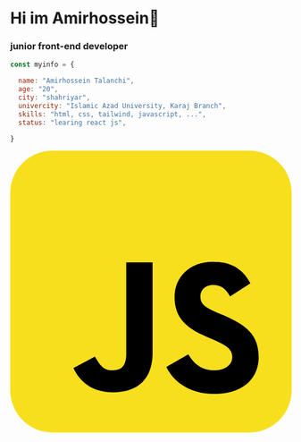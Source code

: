 # Hi im Amirhossein👋
### junior front-end developer 

``` javascript
const myinfo = {

  name: "Amirhossein Talanchi",
  age: "20",
  city: "shahriyar",
  univercity: "Islamic Azad University, Karaj Branch",
  skills: "html, css, tailwind, javascript, ...",
  status: "learing react js",

}
```
<?xml version="1.0" encoding="utf-8"?><!-- Uploaded to: SVG Repo, www.svgrepo.com, Generator: SVG Repo Mixer Tools -->
<svg xmlns="http://www.w3.org/2000/svg"
aria-label="JavaScript" role="img"
viewBox="0 0 512 512"><rect
width="512" height="512"
rx="15%"
fill="#f7df1e"/><path d="M324 370c10 17 24 29 47 29c20 0 33-10 33 -24c0-16 -13 -22 -35 -32l-12-5c-35-15 -58 -33 -58 -72c0-36 27 -64 70 -64c31 0 53 11 68 39l-37 24c-8-15 -17 -21 -31 -21c-14 0-23 9 -23 21c0 14 9 20 30 29l12 5c41 18 64 35 64 76c0 43-34 67 -80 67c-45 0-74 -21 -88 -49zm-170 4c8 13 14 25 31 25c16 0 26-6 26 -30V203h48v164c0 50-29 72 -72 72c-39 0-61 -20 -72 -44z"/></svg>
